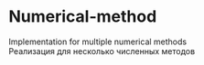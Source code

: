 # Numerical-method
Implementation for multiple numerical methods\
Реализация для несколько численных методов
